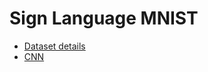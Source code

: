 # Sign Language MNIST

- [Dataset details](00_Sign_Language_CNN_DataSet.ipynb)
- [CNN](01_Sign_Language_CNN_Deep_Network.ipynb)
